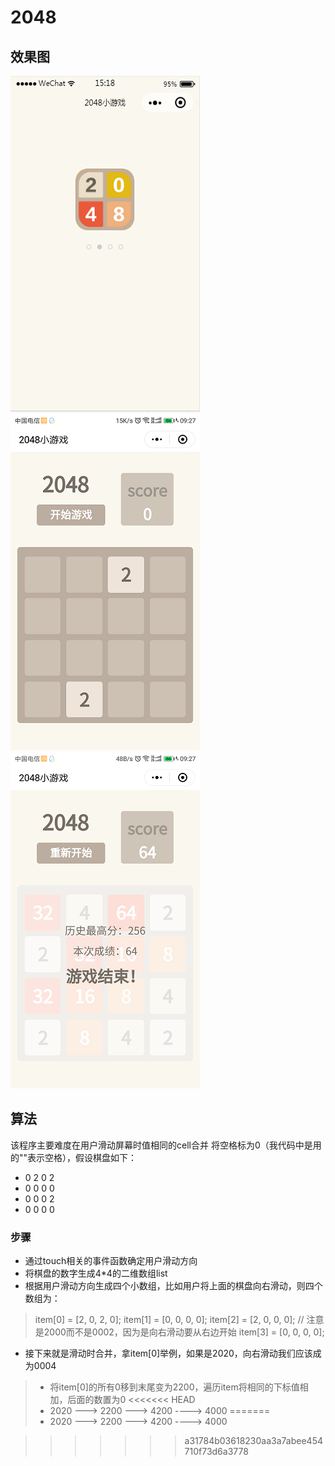 # 2048
## 效果图
![](https://github.com/thinkmap/Games-2048/blob/master/images/index.png)
![](https://github.com/thinkmap/Games-2048/blob/master/images/exp1.png)
![](https://github.com/thinkmap/Games-2048/blob/master/images/exp2.png)
## 算法
该程序主要难度在用户滑动屏幕时值相同的cell合并 
将空格标为0（我代码中是用的""表示空格），假设棋盘如下：
- 0  2  0  2
- 0  0  0  0
- 0  0  0  2
- 0  0  0  0
### 步骤
- 通过touch相关的事件函数确定用户滑动方向
- 将棋盘的数字生成4*4的二维数组list
- 根据用户滑动方向生成四个小数组，比如用户将上面的棋盘向右滑动，则四个数组为：
> item[0] = [2, 0, 2, 0];
> item[1] = [0, 0, 0, 0];
>item[2] = [2, 0, 0, 0];   // 注意是2000而不是0002，因为是向右滑动要从右边开始
> item[3] = [0, 0, 0, 0];
- 接下来就是滑动时合并，拿item[0]举例，如果是2020，向右滑动我们应该成为0004
>- 将item[0]的所有0移到末尾变为2200，遍历item将相同的下标值相加，后面的数置为0
<<<<<<< HEAD
>- 2020 ---> 2200 ---> 4200 ----> 4000
=======
>- 2020 ---> 2200 ---> 4200 ----> 4000

>>>>>>> a31784b03618230aa3a7abee454710f73d6a3778
